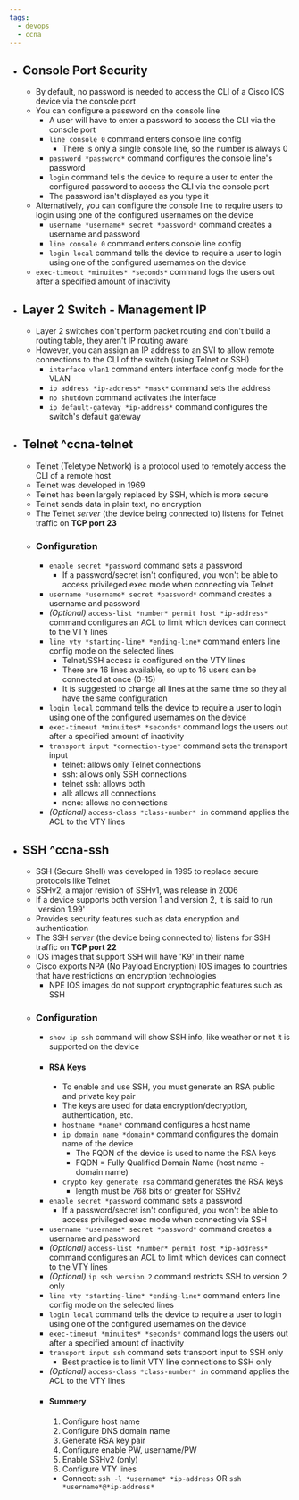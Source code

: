 ```yaml
---
tags:
  - devops
  - ccna
---
```

- ## Console Port Security
	- By default, no password is needed to access the CLI of a Cisco IOS device via the console port
	- You can configure a password on the console line
		- A user will have to enter a password to access the CLI via the console port
		- `line console 0` command enters console line config
			- There is only a single console line, so the number is always 0
		- `password *password*` command configures the console line's password
		- `login` command tells the device to require a user to enter the configured password to access the CLI via the console port
		- The password isn't displayed as you type it
	- Alternatively, you can configure the console line to require users to login using one of the configured usernames on the device
		- `username *username* secret *password*` command creates a username and password
		- `line console 0` command enters console line config
		- `login local` command tells the device to require a user to login using one of the configured usernames on the device
	- `exec-timeout *minuites* *seconds*` command logs the users out after a specified amount of inactivity
- ## Layer 2 Switch - Management IP
	- Layer 2 switches don't perform packet routing and don't build a routing table, they aren't IP routing aware
	- However, you can assign an IP address to an SVI to allow remote connections to the CLI of the switch (using Telnet or SSH)
		- `interface vlan1` command enters interface config mode for the VLAN
		- `ip address *ip-address* *mask*` command sets the address
		- `no shutdown` command activates the interface
		- `ip default-gateway *ip-address*` command configures the switch's default gateway
- ## Telnet ^ccna-telnet
	- Telnet (Teletype Network) is a protocol used to remotely access the CLI of a remote host
	- Telnet was developed in 1969
	- Telnet has been largely replaced by SSH, which is more secure
	- Telnet sends data in plain text, no encryption
	- The Telnet *server* (the device being connected to) listens for Telnet traffic on **TCP port 23**
	- ### Configuration
		- `enable secret *password` command sets a password
			- If a password/secret isn't configured, you won't be able to access privileged exec mode when connecting via Telnet
		- `username *username* secret *password*` command creates a username and password
		- *(Optional)* `access-list *number* permit host *ip-address*` command configures an ACL to limit which devices can connect to the VTY lines
		- `line vty *starting-line* *ending-line*` command enters line config mode on the selected lines
			- Telnet/SSH access is configured on the VTY lines
			- There are 16 lines available, so up to 16 users can be connected at once (0-15)
			- It is suggested to change all lines at the same time so they all have the same configuration
		- `login local` command tells the device to require a user to login using one of the configured usernames on the device
		- `exec-timeout *minuites* *seconds*` command logs the users out after a specified amount of inactivity
		- `transport input *connection-type*` command sets the transport input
			- telnet: allows only Telnet connections
			- ssh: allows only SSH connections
			- telnet ssh: allows both
			- all: allows all connections
			- none: allows no connections
		- *(Optional)* `access-class *class-number* in` command applies the ACL to the VTY lines
- ## SSH ^ccna-ssh
	- SSH (Secure Shell) was developed in 1995 to replace secure protocols like Telnet
	- SSHv2, a major revision of SSHv1, was release in 2006
	- If a device supports both version 1 and version 2, it is said to run 'version 1.99'
	- Provides security features such as data encryption and authentication
	- The SSH *server* (the device being connected to) listens for SSH traffic on **TCP port 22**
	- IOS images that support SSH will have 'K9' in their name
	- Cisco exports NPA (No Payload Encryption) IOS images to countries that have restrictions on encryption technologies
		- NPE IOS images do not support cryptographic features such as SSH
	- ### Configuration
		- `show ip ssh` command will show SSH info, like weather or not it is supported on the device
		- #### RSA Keys
			- To enable and use SSH, you must generate an RSA public and private key pair
			- The keys are used for data encryption/decryption, authentication, etc.
			- `hostname *name*` command configures a host name
			- `ip domain name *domain*` command configures the domain name of the device
				- The FQDN of the device is used to name the RSA keys
				- FQDN = Fully Qualified Domain Name (host name + domain name)
			- `crypto key generate rsa` command generates the RSA keys
				- length must be 768 bits or greater for SSHv2
		- `enable secret *password` command sets a password
			- If a password/secret isn't configured, you won't be able to access privileged exec mode when connecting via SSH
		- `username *username* secret *password*` command creates a username and password
		- *(Optional)* `access-list *number* permit host *ip-address*` command configures an ACL to limit which devices can connect to the VTY lines
		- *(Optional)* `ip ssh version 2` command restricts SSH to version 2 only
		- `line vty *starting-line* *ending-line*` command enters line config mode on the selected lines
		- `login local` command tells the device to require a user to login using one of the configured usernames on the device
		- `exec-timeout *minuites* *seconds*` command logs the users out after a specified amount of inactivity
		- `transport input ssh` command sets transport input to SSH only
			- Best practice is to limit VTY line connections to SSH only
		- *(Optional)* `access-class *class-number* in` command applies the ACL to the VTY lines
		- #### Summery
			1. Configure host name
			2. Configure DNS domain name
			3. Generate RSA key pair
			4. Configure enable PW, username/PW
			5. Enable SSHv2 (only)
			6. Configure VTY lines
			- Connect: `ssh -l *username* *ip-address` OR `ssh *username*@*ip-address*`